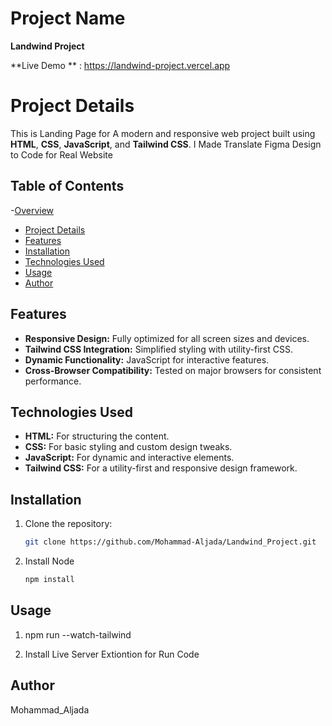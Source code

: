 # Project Name

**Landwind Project**

**Live Demo ** : https://landwind-project.vercel.app 

# Project Details
This is Landing Page for A modern and responsive web project built using **HTML**, **CSS**, **JavaScript**, and **Tailwind CSS**. I Made Translate Figma Design to Code for Real Website

## Table of Contents

-[Overview](#overview)

- [Project Details](#technologies)
- [Features](#features)
- [Installation](#installation)
- [Technologies Used](#technologies)
- [Usage](#usage)
- [Author](#author)

## Features
- **Responsive Design:** Fully optimized for all screen sizes and devices.  
- **Tailwind CSS Integration:** Simplified styling with utility-first CSS.  
- **Dynamic Functionality:** JavaScript for interactive features.  
- **Cross-Browser Compatibility:** Tested on major browsers for consistent performance.  

## Technologies Used
- **HTML:** For structuring the content.  
- **CSS:** For basic styling and custom design tweaks.  
- **JavaScript:** For dynamic and interactive elements.  
- **Tailwind CSS:** For a utility-first and responsive design framework.  

## Installation
1. Clone the repository:  
   ```bash
   git clone https://github.com/Mohammad-Aljada/Landwind_Project.git

2. Install Node 
   ```bash
   npm install
   ```

## Usage
1.  npm run --watch-tailwind

2. Install Live Server Extiontion for Run Code

## Author
Mohammad_Aljada
